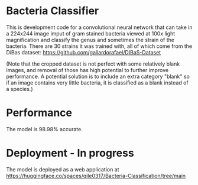 # Bacteria Classifier
This is development code for a convolutional neural network that can take in a 224x244 image imput of gram stained bacteria viewed at 100x light magnification and classify the genus and sometimes the strain of the bacteria. There are 30 strains it was trained with, all of which come from the DiBas dataset: https://github.com/gallardorafael/DIBaS-Dataset

(Note that the cropped dataset is not perfect with some relatively blank images, and removal of those has high potential to further improve performance. A potential solution is to include an extra category "blank" so if an image contains very little bacteria, it is classified as a blank instead of a species.)

# Performance
The model is 98.98% accurate.

# Deployment - In progress
The model is deployed as a web application at https://huggingface.co/spaces/qile0317/Bacteria-Classification/tree/main
